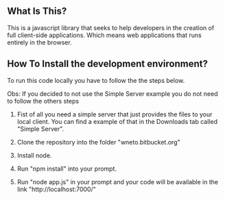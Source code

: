 What Is This?
-------------

This is a javascript library that seeks to help developers in the creation of full client-side applications.
Which means web applications that runs entirely in the browser.


How To Install the development environment?
-------------------------------------------
To run this code locally you have to follow the the steps below.

Obs: If you decided to not use the Simple Server example you do not need to follow the others steps

1. Fist of all you need a simple server that just provides the files to your local client.
	You can find a example of that in the Downloads tab called "Simple Server".

2. Clone the repository into the folder "wneto.bitbucket.org"

3. Install node.

4. Run "npm install" into your prompt.

5. Run "node app.js" in your prompt and your code will be available in the link "http://localhost:7000/"